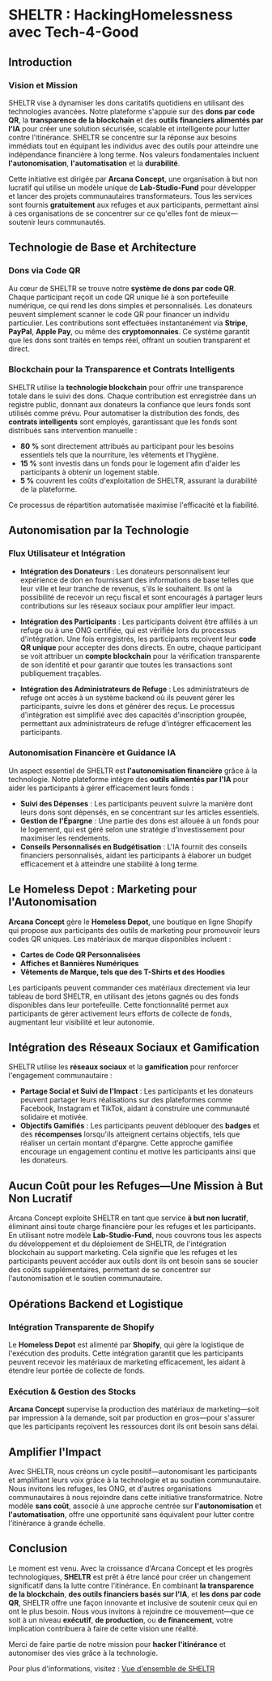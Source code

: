 # SHELTR : HackingHomelessness avec Tech-4-Good

## Introduction

### Vision et Mission

SHELTR vise à dynamiser les dons caritatifs quotidiens en utilisant des technologies avancées. Notre plateforme s'appuie sur des **dons par code QR**, la **transparence de la blockchain** et des **outils financiers alimentés par l'IA** pour créer une solution sécurisée, scalable et intelligente pour lutter contre l'itinérance. SHELTR se concentre sur la réponse aux besoins immédiats tout en équipant les individus avec des outils pour atteindre une indépendance financière à long terme. Nos valeurs fondamentales incluent **l'autonomisation**, **l'automatisation** et la **durabilité**.

Cette initiative est dirigée par **Arcana Concept**, une organisation à but non lucratif qui utilise un modèle unique de **Lab-Studio-Fund** pour développer et lancer des projets communautaires transformateurs. Tous les services sont fournis **gratuitement** aux refuges et aux participants, permettant ainsi à ces organisations de se concentrer sur ce qu'elles font de mieux—soutenir leurs communautés.

## Technologie de Base et Architecture

### Dons via Code QR

Au cœur de SHELTR se trouve notre **système de dons par code QR**. Chaque participant reçoit un code QR unique lié à son portefeuille numérique, ce qui rend les dons simples et personnalisés. Les donateurs peuvent simplement scanner le code QR pour financer un individu particulier. Les contributions sont effectuées instantanément via **Stripe**, **PayPal**, **Apple Pay**, ou même des **cryptomonnaies**. Ce système garantit que les dons sont traités en temps réel, offrant un soutien transparent et direct.

### Blockchain pour la Transparence et Contrats Intelligents

SHELTR utilise la **technologie blockchain** pour offrir une transparence totale dans le suivi des dons. Chaque contribution est enregistrée dans un registre public, donnant aux donateurs la confiance que leurs fonds sont utilisés comme prévu. Pour automatiser la distribution des fonds, des **contrats intelligents** sont employés, garantissant que les fonds sont distribués sans intervention manuelle :

- **80 %** sont directement attribués au participant pour les besoins essentiels tels que la nourriture, les vêtements et l'hygiène.
- **15 %** sont investis dans un fonds pour le logement afin d'aider les participants à obtenir un logement stable.
- **5 %** couvrent les coûts d'exploitation de SHELTR, assurant la durabilité de la plateforme.

Ce processus de répartition automatisée maximise l'efficacité et la fiabilité.

## Autonomisation par la Technologie

### Flux Utilisateur et Intégration

- **Intégration des Donateurs** : Les donateurs personnalisent leur expérience de don en fournissant des informations de base telles que leur ville et leur tranche de revenus, s'ils le souhaitent. Ils ont la possibilité de recevoir un reçu fiscal et sont encouragés à partager leurs contributions sur les réseaux sociaux pour amplifier leur impact.

- **Intégration des Participants** : Les participants doivent être affiliés à un refuge ou à une ONG certifiée, qui est vérifiée lors du processus d'intégration. Une fois enregistrés, les participants reçoivent leur **code QR unique** pour accepter des dons directs. En outre, chaque participant se voit attribuer un **compte blockchain** pour la vérification transparente de son identité et pour garantir que toutes les transactions sont publiquement traçables.

- **Intégration des Administrateurs de Refuge** : Les administrateurs de refuge ont accès à un système backend où ils peuvent gérer les participants, suivre les dons et générer des reçus. Le processus d'intégration est simplifié avec des capacités d'inscription groupée, permettant aux administrateurs de refuge d'intégrer efficacement les participants.

### Autonomisation Financère et Guidance IA

Un aspect essentiel de SHELTR est **l'autonomisation financière** grâce à la technologie. Notre plateforme intègre des **outils alimentés par l'IA** pour aider les participants à gérer efficacement leurs fonds :

- **Suivi des Dépenses** : Les participants peuvent suivre la manière dont leurs dons sont dépensés, en se concentrant sur les articles essentiels.
- **Gestion de l'Épargne** : Une partie des dons est allouée à un fonds pour le logement, qui est géré selon une stratégie d'investissement pour maximiser les rendements.
- **Conseils Personnalisés en Budgétisation** : L'IA fournit des conseils financiers personnalisés, aidant les participants à élaborer un budget efficacement et à atteindre une stabilité à long terme.

## Le Homeless Depot : Marketing pour l'Autonomisation

**Arcana Concept** gère le **Homeless Depot**, une boutique en ligne Shopify qui propose aux participants des outils de marketing pour promouvoir leurs codes QR uniques. Les matériaux de marque disponibles incluent :

- **Cartes de Code QR Personnalisées**
- **Affiches et Bannières Numériques**
- **Vêtements de Marque, tels que des T-Shirts et des Hoodies**

Les participants peuvent commander ces matériaux directement via leur tableau de bord SHELTR, en utilisant des jetons gagnés ou des fonds disponibles dans leur portefeuille. Cette fonctionnalité permet aux participants de gérer activement leurs efforts de collecte de fonds, augmentant leur visibilité et leur autonomie.

## Intégration des Réseaux Sociaux et Gamification

SHELTR utilise les **réseaux sociaux** et la **gamification** pour renforcer l'engagement communautaire :

- **Partage Social et Suivi de l'Impact** : Les participants et les donateurs peuvent partager leurs réalisations sur des plateformes comme Facebook, Instagram et TikTok, aidant à construire une communauté solidaire et motivée.
- **Objectifs Gamifiés** : Les participants peuvent débloquer des **badges** et des **récompenses** lorsqu'ils atteignent certains objectifs, tels que réaliser un certain montant d'épargne. Cette approche gamifiée encourage un engagement continu et motive les participants ainsi que les donateurs.

## Aucun Coût pour les Refuges—Une Mission à But Non Lucratif

Arcana Concept exploite SHELTR en tant que service **à but non lucratif**, éliminant ainsi toute charge financière pour les refuges et les participants. En utilisant notre modèle **Lab-Studio-Fund**, nous couvrons tous les aspects du développement et du déploiement de SHELTR, de l'intégration blockchain au support marketing. Cela signifie que les refuges et les participants peuvent accéder aux outils dont ils ont besoin sans se soucier des coûts supplémentaires, permettant de se concentrer sur l'autonomisation et le soutien communautaire.

## Opérations Backend et Logistique

### Intégration Transparente de Shopify

Le **Homeless Depot** est alimenté par **Shopify**, qui gère la logistique de l'exécution des produits. Cette intégration garantit que les participants peuvent recevoir les matériaux de marketing efficacement, les aidant à étendre leur portée de collecte de fonds.

### Exécution & Gestion des Stocks

**Arcana Concept** supervise la production des matériaux de marketing—soit par impression à la demande, soit par production en gros—pour s'assurer que les participants reçoivent les ressources dont ils ont besoin sans délai.

## Amplifier l'Impact

Avec SHELTR, nous créons un cycle positif—autonomisant les participants et amplifiant leurs voix grâce à la technologie et au soutien communautaire. Nous invitons les refuges, les ONG, et d'autres organisations communautaires à nous rejoindre dans cette initiative transformatrice. Notre modèle **sans coût**, associé à une approche centrée sur **l'autonomisation** et **l'automatisation**, offre une opportunité sans équivalent pour lutter contre l'itinérance à grande échelle.

## Conclusion

Le moment est venu. Avec la croissance d'Arcana Concept et les progrès technologiques, **SHELTR** est prêt à être lancé pour créer un changement significatif dans la lutte contre l'itinérance. En combinant **la transparence de la blockchain**, **des outils financiers basés sur l'IA**, et **les dons par code QR**, SHELTR offre une façon innovante et inclusive de soutenir ceux qui en ont le plus besoin. Nous vous invitons à rejoindre ce mouvement—que ce soit à un niveau **exécutif**, **de production**, ou **de financement**, votre implication contribuera à faire de cette vision une réalité.

Merci de faire partie de notre mission pour **hacker l'itinérance** et autonomiser des vies grâce à la technologie.

Pour plus d'informations, visitez : [Vue d'ensemble de SHELTR](https://www.arcanaconcept.com/concepts/sheltr)